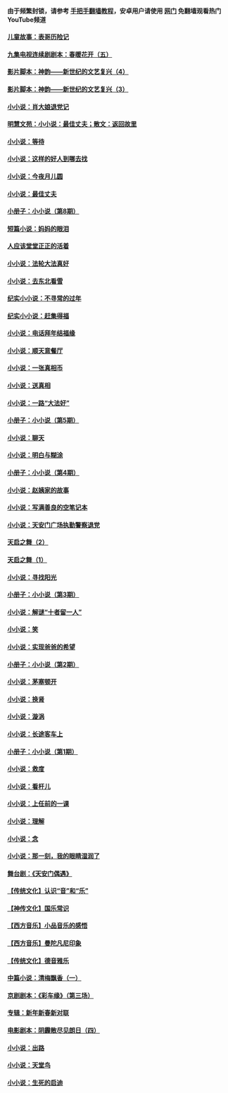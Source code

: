 #### 由于频繁封锁，请参考 [手把手翻墙教程](https://github.com/gfw-breaker/guides/wiki/)，安卓用户请使用 [网门](https://github.com/gfw-breaker/nogfw/blob/master/dl.md?t=07102300) 免翻墙观看热门YouTube频道 

#### [儿童故事：表哥历险记](../pages/328/383535.md?t=07102300) 

#### [九集电视连续剧剧本：春暖花开（五）](../pages/328/275919.md?t=07102300) 

#### [影片脚本：神韵——新世纪的文艺复兴（4）](../pages/328/266089.md?t=07102300) 

#### [影片脚本：神韵——新世纪的文艺复兴（3）](../pages/328/266087.md?t=07102300) 

#### [小小说：肖大娘退党记](../pages/328/239807.md?t=07102300) 

#### [明慧文苑：小小说：最佳丈夫；散文：返回故里](../pages/328/3439.md?t=07102300) 

#### [小小说：等待](../pages/328/223927.md?t=07102300) 

#### [小小说：这样的好人到哪去找](../pages/328/209396.md?t=07102300) 

#### [小小说：今夜月儿圆](../pages/328/193588.md?t=07102300) 

#### [小小说：最佳丈夫](../pages/328/190938.md?t=07102300) 

#### [小册子：小小说（第8期）](../pages/328/188202.md?t=07102300) 

#### [短篇小说：妈妈的眼泪](../pages/328/187712.md?t=07102300) 

#### [人应该堂堂正正的活着](../pages/328/182430.md?t=07102300) 

#### [小小说：法轮大法真好](../pages/328/174669.md?t=07102300) 

#### [小小说：去东北看雪](../pages/328/173882.md?t=07102300) 

#### [纪实小小说：不寻常的过年](../pages/328/173187.md?t=07102300) 

#### [纪实小小说：赶集得福](../pages/328/172652.md?t=07102300) 

#### [小小说：电话拜年结福缘](../pages/328/172533.md?t=07102300) 

#### [小小说：顺天意餐厅](../pages/328/170182.md?t=07102300) 

#### [小小说：一张真相币](../pages/328/169410.md?t=07102300) 

#### [小小说：送真相](../pages/328/166713.md?t=07102300) 

#### [小小说：一路“大法好”](../pages/328/162016.md?t=07102300) 

#### [小册子：小小说（第5期）](../pages/328/161131.md?t=07102300) 

#### [小小说：聊天](../pages/328/159640.md?t=07102300) 

#### [小小说：明白与糊涂](../pages/328/158101.md?t=07102300) 

#### [小册子：小小说（第4期）](../pages/328/158006.md?t=07102300) 

#### [小小说：赵姨家的故事](../pages/328/157843.md?t=07102300) 

#### [小小说：写满善良的空笔记本](../pages/328/157382.md?t=07102300) 

#### [小小说：天安门广场执勤警察退党](../pages/328/156982.md?t=07102300) 

#### [天启之舞（2）](../pages/328/153440.md?t=07102300) 

#### [天启之舞（1）](../pages/328/153439.md?t=07102300) 

#### [小小说：寻找阳光](../pages/328/153065.md?t=07102300) 

#### [小册子：小小说（第3期）](../pages/328/151715.md?t=07102300) 

#### [小小说：解谜“十者留一人”](../pages/328/148967.md?t=07102300) 

#### [小小说：笑](../pages/328/148905.md?t=07102300) 

#### [小小说：实现爸爸的希望](../pages/328/148096.md?t=07102300) 

#### [小册子：小小说（第2期）](../pages/328/147214.md?t=07102300) 

#### [小小说：茅塞顿开](../pages/328/147030.md?t=07102300) 

#### [小小说：换肾](../pages/328/146770.md?t=07102300) 

#### [小小说：漩涡](../pages/328/146683.md?t=07102300) 

#### [小小说：长途客车上](../pages/328/145076.md?t=07102300) 

#### [小册子：小小说（第1期）](../pages/328/143963.md?t=07102300) 

#### [小小说：救度](../pages/328/143927.md?t=07102300) 

#### [小小说：看杆儿](../pages/328/142137.md?t=07102300) 

#### [小小说：上任前的一课](../pages/328/140808.md?t=07102300) 

#### [小小说：理解](../pages/328/140476.md?t=07102300) 

#### [小小说：念](../pages/328/139513.md?t=07102300) 

#### [小小说：那一刻，我的眼睛湿润了](../pages/328/138476.md?t=07102300) 

#### [舞台剧：《天安门偶遇》](../pages/328/117155.md?t=07102300) 

#### [【传统文化】认识“音”和“乐”](../pages/328/108667.md?t=07102300) 

#### [【神传文化】国乐常识](../pages/328/104225.md?t=07102300) 

#### [【西方音乐】小品音乐的感悟](../pages/328/102924.md?t=07102300) 

#### [【西方音乐】曼陀凡尼印象](../pages/328/102922.md?t=07102300) 

#### [【传统文化】德音雅乐](../pages/328/102923.md?t=07102300) 

#### [中篇小说：清梅飘香（一）](../pages/328/101058.md?t=07102300) 

#### [京剧剧本：《彩车缘》（第三场）](../pages/328/96434.md?t=07102300) 

#### [专辑：新年新春新对联](../pages/328/94991.md?t=07102300) 

#### [电影剧本：阴霾散尽见朗日（四）](../pages/328/87081.md?t=07102300) 

#### [小小说：出路](../pages/328/84848.md?t=07102300) 

#### [小小说：天堂鸟](../pages/328/83084.md?t=07102300) 

#### [小小说：生死的启迪](../pages/328/70977.md?t=07102300) 

